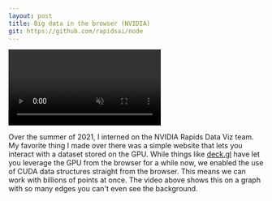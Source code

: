 ```yaml
---
layout: post
title: Big data in the browser (NVIDIA)
git: https://github.com/rapidsai/node
---
```


<video autoplay loop muted playsinline>
  <source src="{{ site.baseurl }}/public/prettymap.webm" type="video/webm">
  <source src="{{ site.baseurl }}/public/prettymap.mp4" type="video/mp4">
</video>

Over the summer of 2021, I interned on the NVIDIA Rapids Data Viz team. My favorite thing I made over there was a simple website that lets you interact with a dataset stored on the GPU. While things like [deck.gl](https://deck.gl/) have let you leverage the GPU from the browser for a while now, we enabled the use of CUDA data structures straight from the browser. This means we can work with billions of points at once. The video above shows this on a graph with so many edges you can't even see the background.
